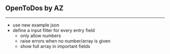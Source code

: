 ## OpenToDos by AZ
-----------------------
- use new example json
- define a input filter for every entry field
    - only allow numbers
    - raise errors when no number/array is given
    - show full array in important fields

